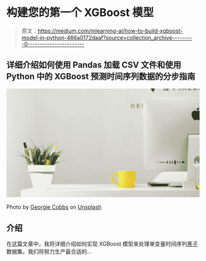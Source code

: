 # 构建您的第一个 XGBoost 模型

> 原文：<https://medium.com/mlearning-ai/how-to-build-xgboost-model-in-python-466a0172daaf?source=collection_archive---------0----------------------->

## 详细介绍如何使用 Pandas 加载 CSV 文件和使用 Python 中的 XGBoost 预测时间序列数据的分步指南

![](img/363cd9315d8341d1a2f1c8aa5330ac1e.png)

Photo by [Georgie Cobbs](https://unsplash.com/@georgie_cobbs?utm_source=unsplash&utm_medium=referral&utm_content=creditCopyText) on [Unsplash](https://unsplash.com/s/photos/office?utm_source=unsplash&utm_medium=referral&utm_content=creditCopyText)

## 介绍

在这篇文章中，我将详细介绍如何实现 XGBoost 模型来处理单变量时间序列[黑子](https://github.com/rishabh89007/XGBoost)数据集。我们将努力生产最合适的…